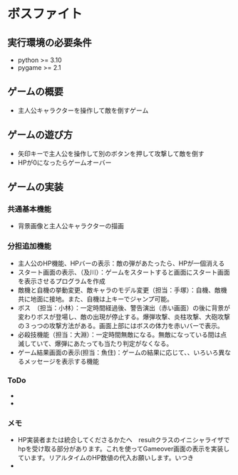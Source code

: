# ボスファイト

## 実行環境の必要条件
* python >= 3.10
* pygame >= 2.1

## ゲームの概要
* 主人公キャラクターを操作して敵を倒すゲーム


## ゲームの遊び方
* 矢印キーで主人公を操作して別のボタンを押して攻撃して敵を倒す
* HPが0になったらゲームオーバー

## ゲームの実装


### 共通基本機能
* 背景画像と主人公キャラクターの描画

### 分担追加機能
* 主人公のHP機能、HPバーの表示：敵の弾があたったら、HPが一個消える
* スタート画面の表示、（及川）：ゲームをスタートすると画面にスタート画面を表示させるプログラムを作成
* 敵機と自機の挙動変更、敵キャラのモデル変更（担当：手塚）：自機、敵機共に地面に接地。また、自機は上キーでジャンプ可能。
* ボス　（担当：小林）：一定時間経過後、警告演出（赤い画面）の後に背景が変わりボスが登場し、敵の出現が停止する。爆弾攻撃、炎柱攻撃、大砲攻撃の３っつの攻撃方法がある。画面上部にはボスの体力を赤いバーで表示。
* 必殺技機能（担当：大淵）：一定時間無敵になる。無敵になっている間は点滅していて、爆弾にあたっても当たり判定がなくなる。
* ゲーム結果画面の表示(担当：魚住)：ゲームの結果に応じて、、いろいろ異なるメッセージを表示する機能




### ToDo
- 
- 

### メモ

* HP実装者または統合してくださるかたへ　resultクラスのイニシャライザでhpを受け取る部分があります。これを使ってGameover画面の表示を実装しています。リアルタイムのHP数値の代入お願いします。いつき
*

